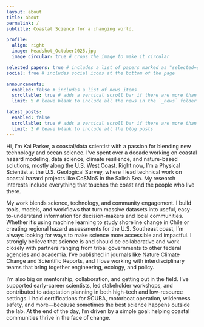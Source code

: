 ```yaml
---
layout: about
title: about
permalink: /
subtitle: Coastal Science for a changing world.  

profile:
  align: right
  image: Headshot_October2025.jpg
  image_circular: true # crops the image to make it circular

selected_papers: true # includes a list of papers marked as "selected={true}"
social: true # includes social icons at the bottom of the page

announcements:
  enabled: false # includes a list of news items
  scrollable: true # adds a vertical scroll bar if there are more than 3 news items
  limit: 5 # leave blank to include all the news in the `_news` folder

latest_posts:
  enabled: false
  scrollable: true # adds a vertical scroll bar if there are more than 3 new posts items
  limit: 3 # leave blank to include all the blog posts
---
```


Hi, I’m Kai Parker, a coastal/data scientist with a passion for blending new technology and ocean science. I’ve spent over a decade working on coastal hazard modeling, data science, climate resilience, and nature-based solutions, mostly along the U.S. West Coast. Right now, I’m a Physical Scientist at the U.S. Geological Survey, where I lead technical work on coastal hazard projects like CoSMoS in the Salish Sea. My research interests include everything that touches the coast and the people who live there.  

My work blends science, technology, and community engagement. I build tools, models, and workflows that turn massive datasets into useful, easy-to-understand information for decision-makers and local communities. Whether it’s using machine learning to study shoreline change in Chile or creating regional hazard assessments for the U.S. Southeast coast, I’m always looking for ways to make science more accessible and impactful. I strongly believe that science is and should be collaborative and work closely with partners ranging from tribal governments to other federal agencies and academia. I’ve published in journals like Nature Climate Change and Scientific Reports, and I love working with interdisciplinary teams that bring together engineering, ecology, and policy.

I’m also big on mentorship, collaboration, and getting out in the field. I’ve supported early-career scientists, led stakeholder workshops, and contributed to adaptation planning in both high-tech and low-resource settings. I hold certifications for SCUBA, motorboat operation, wilderness safety, and more—because sometimes the best science happens outside the lab. At the end of the day, I’m driven by a simple goal: helping coastal communities thrive in the face of change.
